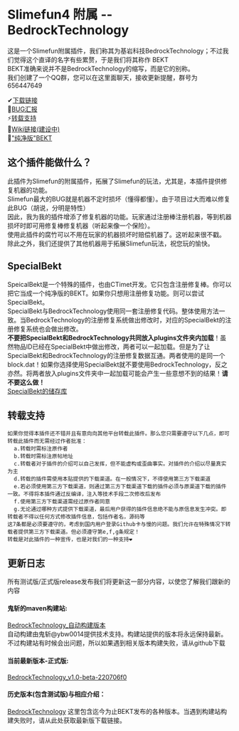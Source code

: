 # Slimefun4 附属 -- BedrockTechnology
  这是一个Slimefun附属插件，我们称其为基岩科技BedrockTechnology；不过我们觉得这个直译的名字有些累赘，于是我们将其称作 BEKT<br>
  BEKT准确来说并不是BedrockTechnology的缩写，而是它的别称。<br>
  我们创建了一个QQ群，您可以在这里面聊天，接收更新提醒，群号为 656447649
  
  ✔[下载链接](https://github.com/CTimet/BedrockTechnology#%E6%9B%B4%E6%96%B0%E6%97%A5%E5%BF%97)<br>
  💬[BUG汇报](https://github.com/CTimet/BedrockTechnology/issues)<br>
  ⚡[转载支持](https://github.com/CTimet/BedrockTechnology#%E8%BD%AC%E8%BD%BD%E6%94%AF%E6%8C%81)<br>
  👀[Wiki链接(建设中)](https://www.yuque.com/ctimet/bedrocktechnologywiki)<br>
  🔎["纯净版"BEKT](https://github.com/CTimet/BedrockTechnology#specialbekt)

## 这个插件能做什么？
  此插件为Slimefun的附属插件，拓展了Slimefun的玩法，尤其是，本插件提供修复机器的功能。<br>
  Slimefun最大的BUG就是机器不定时损坏（懂得都懂）。由于项目过大而难以修复此BUG（胡说，分明是特性）<br>
  因此，我为我的插件增添了修复机器的功能。玩家通过注册棒注册机器，等到机器损坏时即可用修复棒修复机器（听起来像一个保险）。<br>
  使用此插件的腐竹可以不用在玩家的机器损坏时赔偿机器了。这听起来很不戳。<br>
  除此之外，我们还提供了其他机器用于拓展Slimefun玩法，祝您玩的愉快。
  
## SpecialBekt
  SpeicalBekt是一个特殊的插件，也由CTimet开发。它只包含注册修复棒。你可以把它当成一个纯净版的BEKT。如果你只想用注册修复功能。则可以尝试SpecialBekt。<br>
  SpecialBekt与BedrockTechnology使用同一套注册修复代码。整体使用方法一致。当BedrockTechnology的注册修复系统做出修改时，对应的SpecialBekt的注册修复系统也会做出修改。<br>
  **不要把SpecialBekt和BedrockTechnology共同放入plugins文件夹内加载**！虽然物品ID已经在SpecialBekt中做出修改，两者可以一起加载。但是为了让SpecialBekt和BedrockTechnology的注册修复数据互通。两者使用的是同一个block.dat！如果你选择使用SpecialBekt就不要使用BedrockTechnology，反之亦然。将两者放入plugins文件夹中一起加载可能会产生一些意想不到的结果！**请不要这么做！**<br>
  [SpecialBekt的储存库](https://github.com/CTimet/SpecialBekt)
  
## 转载支持
    如果你觉得本插件还不错并且有意向向其他平台转载此插件。那么您只需要遵守以下几点，即可转载此插件而无需经过作者批准：
      a.转载时需标注原作者
      b.转载时需标注原帖地址
      c.转载者对于插件的介绍可以自己发挥，但不能虚构或歪曲事实。对插件的介绍以尽量真实为主
      d.转载的插件需使用本贴提供的下载渠道。在一般情况下，不得使用第三方下载渠道
      e.若必须使用第三方下载渠道，则通过第三方下载渠道下载的插件必须与原渠道下载的插件一致。不得将本插件通过反编译，注入等技术手段二次修改后发布
      f.使用第三方下载渠道需经过原作者同意
      g.无论通过哪种方式提供下载渠道，最后用户获得的插件信息绝不能与原信息发生冲突。即转载者不得以任何方式修改插件信息，包括作者名，源码等
    这7条都是必须要遵守的，考虑到国内用户登录Github卡与慢的问题。我们允许在特殊情况下转载者提供第三方下载渠道。但必须遵守第e,f,g条规定！
    转载是对此插件的一种宣传，也是对我们的一种支持❤  
    
## 更新日志
  所有测试版/正式版release发布我们将更新这一部分内容，以使您了解我们跟新的内容<br>
  #### 鬼斩的maven构建站:
  [BedrockTechnology_自动构建版本](https://builds.guizhanss.net/CTimet/BedrockTechnology/master/)<br>
  自动构建由鬼斩@ybw0014提供技术支持。构建站提供的版本将永远保持最新。不过构建站有时候会出问题，所以如果遇到相关版本构建失败，请从github下载
  #### 当前最新版本-正式版:
  [BedrockTechnology_v1.0-beta-220706f0](https://github.com/CTimet/BedrockTechnology/releases/tag/BedrockTechnology_v1.0-beta-220706f0)<br>
  #### 历史版本(包含测试版)与相应介绍：
  [BedrockTechnology](https://github.com/CTimet/BedrockTechnology/releases)
  这里包含迄今为止BEKT发布的各种版本。当遇到构建站构建失败时，请从此处获取最新版下载链接。
